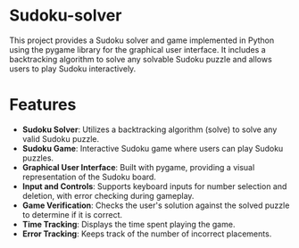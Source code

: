 # Sudoku-solver
This project provides a Sudoku solver and game implemented in Python using the pygame library for the graphical user interface. It includes a backtracking algorithm to solve any solvable Sudoku puzzle and allows users to play Sudoku interactively.

# Features
- **Sudoku Solver**: Utilizes a backtracking algorithm (solve) to solve any valid Sudoku puzzle.
- **Sudoku Game**: Interactive Sudoku game where users can play Sudoku puzzles.
- **Graphical User Interface**: Built with pygame, providing a visual representation of the Sudoku board.
- **Input and Controls**: Supports keyboard inputs for number selection and deletion, with error checking during gameplay.
- **Game Verification**: Checks the user's solution against the solved puzzle to determine if it is correct.
- **Time Tracking**: Displays the time spent playing the game.
- **Error Tracking**: Keeps track of the number of incorrect placements.

